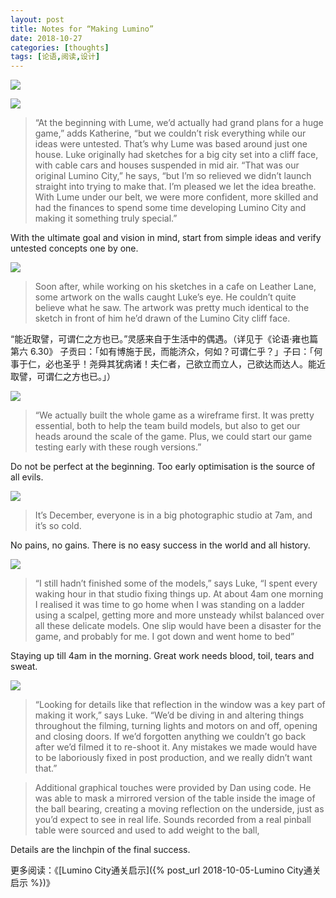 ```yaml
---
layout: post
title: Notes for “Making Lumino”
date: 2018-10-27
categories: [thoughts]
tags: [论语,阅读,设计]
---
```


![](/figures/p55165191.jpg)

![](/figures/p55165230.jpg)

> “At the beginning with Lume, we’d actually had grand plans for a huge game,” adds Katherine, “but we couldn’t risk everything while our ideas were untested. That’s why Lume was based around just one house. Luke originally had sketches for a big city set into a cliff face, with cable cars and houses suspended in mid air. “That was our original Lumino City,” he says, “but I’m so relieved we didn’t launch straight into trying to make that. I’m pleased we let the idea breathe. With Lume under our belt, we were more confident, more skilled and had the finances to spend some time developing Lumino City and making it something truly special.”

With the ultimate goal and vision in mind, start from simple ideas and verify untested concepts one by one.

![](/figures/p55165173.jpg)

> Soon after, while working on his sketches in a cafe on Leather Lane, some artwork on the walls caught Luke’s eye. He couldn’t quite believe what he saw. The artwork was pretty much identical to the sketch in front of him he’d drawn of the Lumino City cliff face.

“能近取譬，可谓仁之方也已。”灵感来自于生活中的偶遇。（详见于《论语·雍也篇第六 6.30》 子贡曰：「如有博施于民，而能济众，何如？可谓仁乎？」子曰：「何事于仁，必也圣乎！尧舜其犹病诸！夫仁者，己欲立而立人，己欲达而达人。能近取譬，可谓仁之方也已。」）

![](/figures/p55165241.jpg)

> “We actually built the whole game as a wireframe first. It was pretty essential, both to help the team build models, but also to get our heads around the scale of the game. Plus, we could start our game testing early with these rough versions.”

Do not be perfect at the beginning. Too early optimisation is the source of all evils.

![](/figures/p55165281.jpg)

> It’s December, everyone is in a big photographic studio at 7am, and it’s so cold.

No pains, no gains. There is no easy success in the world and all history.

![](/figures/p55165214.jpg)

> “I still hadn’t finished some of the models,” says Luke, “I spent every waking hour in that studio fixing things up. At about 4am one morning I realised it was time to go home when I was standing on a ladder using a scalpel, getting more and more unsteady whilst balanced over all these delicate models. One slip would have been a disaster for the game, and probably for me. I got down and went home to bed”

Staying up till 4am in the morning. Great work needs blood, toil, tears and sweat.

![](/figures/p55165268.jpg)

> “Looking for details like that reflection in the window was a key part of making it work,” says Luke. “We’d be diving in and altering things throughout the filming, turning lights and motors on and off, opening and closing doors. If we’d forgotten anything we couldn’t go back after we’d filmed it to re-shoot it. Any mistakes we made would have to be laboriously fixed in post production, and we really didn’t want that.”

> Additional graphical touches were provided by Dan using code. He was able to mask a mirrored version of the table inside the image of the ball bearing, creating a moving reflection on the underside, just as you’d expect to see in real life. Sounds recorded from a real pinball table were sourced and used to add weight to the ball,

Details are the linchpin of the final success.

更多阅读：《[Lumino City通关启示]({% post_url 2018-10-05-Lumino City通关启示 %})》
